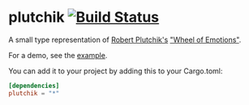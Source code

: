 
# plutchik [![Build Status](https://travis-ci.org/mitchmindtree/plutchik.svg?branch=master)](https://travis-ci.org/mitchmindtree/plutchik)

A small type representation of [Robert Plutchik's](https://en.wikipedia.org/wiki/Robert_Plutchik) ["Wheel of Emotions"](https://en.wikipedia.org/wiki/Contrasting_and_categorization_of_emotions#/media/File:Plutchik-wheel.svg).

For a demo, see the [example](https://github.com/mitchmindtree/plutchik/blob/master/examples/test.rs).

You can add it to your project by adding this to your Cargo.toml:

```toml
[dependencies]
plutchik = "*"
```


